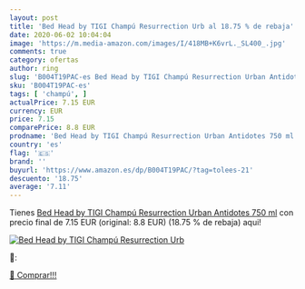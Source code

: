 ```yaml
---
layout: post
title: 'Bed Head by TIGI Champú Resurrection Urb al 18.75 % de rebaja'
date: 2020-06-02 10:04:04
image: 'https://m.media-amazon.com/images/I/418MB+K6vrL._SL400_.jpg'
comments: true
category: ofertas
author: ring
slug: 'B004T19PAC-es Bed Head by TIGI Champú Resurrection Urban Antidotes 750 ml'
sku: 'B004T19PAC-es'
tags: [ 'champú', ]
actualPrice: 7.15 EUR
currency: EUR
price: 7.15
comparePrice: 8.8 EUR
prodname: 'Bed Head by TIGI Champú Resurrection Urban Antidotes 750 ml'
country: 'es'
flag: '🇪🇸'
brand: ''
buyurl: 'https://www.amazon.es/dp/B004T19PAC/?tag=tolees-21'
descuento: '18.75'
average: '7.11'
---
```


Tienes [Bed Head by TIGI Champú Resurrection Urban Antidotes 750 ml](https://www.amazon.es/dp/B004T19PAC/?tag=tolees-21) con precio final de  7.15 EUR (original: 8.8 EUR) (18.75 %  de rebaja) aqui!

[![Bed Head by TIGI Champú Resurrection Urb](https://m.media-amazon.com/images/I/418MB+K6vrL._SL400_.jpg)](https://www.amazon.es/dp/B004T19PAC/?tag=tolees-21)

🔎:


[🛒 Comprar!!!](https://www.amazon.es/dp/B004T19PAC/?tag=tolees-21)
